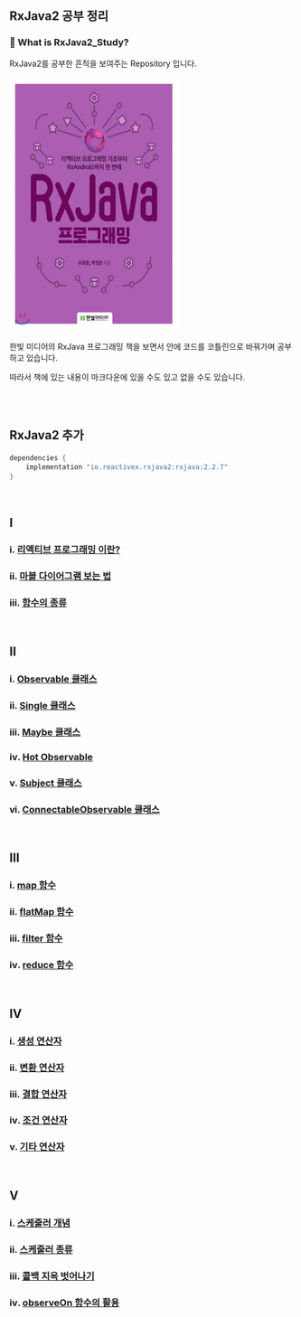 ## RxJava2 공부 정리

### 🤔 What is RxJava2_Study?

RxJava2를 공부한 흔적을 보여주는 Repository 입니다.



<img src="https://github.com/Im-Tae/RxJava2_Study/blob/master/image/rxjavaProgrammingBookImage.jpg?raw=true" width = "300" height = "450"  />

한빛 미디어의 RxJava 프로그래밍 책을 보면서 안에 코드를 코틀린으로 바꿔가며 공부하고 있습니다.

따라서 책에 있는 내용이 마크다운에 있을 수도 있고 없을 수도 있습니다.

</br></br>



## RxJava2 추가

```kotlin
dependencies {
    implementation "io.reactivex.rxjava2:rxjava:2.2.7"
}
```

</br>



## Ⅰ

### ⅰ. [리액티브 프로그래밍 이란?](https://github.com/Im-Tae/RxJava2_Study/blob/master/readme/ReactiveProgramming/ReactiveProgramming.md)

### ⅱ. [마블 다이어그램 보는 법](https://github.com/Im-Tae/RxJava2_Study/blob/master/readme/ReactiveProgramming/How_To_See_Marble_Diagrams.md)

### ⅲ. [함수의 종류](https://github.com/Im-Tae/RxJava2_Study/blob/master/readme/ReactiveProgramming/Kinds_Of_Function.md)

</br>

## Ⅱ

### ⅰ. [Observable 클래스](https://github.com/Im-Tae/RxJava2_Study/blob/master/readme/Observable/Observable.md)

### ⅱ. [Single 클래스](https://github.com/Im-Tae/RxJava2_Study/blob/master/readme/Observable/Single.md)

### ⅲ. [Maybe 클래스](https://github.com/Im-Tae/RxJava2_Study/blob/master/readme/Observable/Maybe.md)

### ⅳ. [Hot Observable](https://github.com/Im-Tae/RxJava2_Study/blob/master/readme/Observable/Hot_Observable.md)

### ⅴ. [Subject 클래스](https://github.com/Im-Tae/RxJava2_Study/blob/master/readme/Observable/Subject.md)

### ⅵ. [ConnectableObservable 클래스](https://github.com/Im-Tae/RxJava2_Study/blob/master/readme/Observable/ConnectableObservable.md)

</br>

## Ⅲ

### ⅰ. [map 함수](https://github.com/Im-Tae/RxJava2_Study/blob/master/readme/React_Operator_Introdution/Map.md)

### ⅱ. [flatMap 함수](https://github.com/Im-Tae/RxJava2_Study/blob/master/readme/React_Operator_Introdution/FlatMap.md)

### ⅲ. [filter 함수](https://github.com/Im-Tae/RxJava2_Study/blob/master/readme/React_Operator_Introdution/Filter.md)

### ⅳ. [reduce 함수](https://github.com/Im-Tae/RxJava2_Study/blob/master/readme/React_Operator_Introdution/Reduce.md)

</br>

## Ⅳ

### ⅰ. [생성 연산자](https://github.com/Im-Tae/RxJava2_Study/blob/master/readme/React_Operator_Deepening/%EC%83%9D%EC%84%B1%20%EC%97%B0%EC%82%B0%EC%9E%90.md)

### ⅱ. [변환 연산자](https://github.com/Im-Tae/RxJava2_Study/blob/master/readme/React_Operator_Deepening/%EB%B3%80%ED%99%98%20%EC%97%B0%EC%82%B0%EC%9E%90.md)

### ⅲ. [결합 연산자](https://github.com/Im-Tae/RxJava2_Study/blob/master/readme/React_Operator_Deepening/%EA%B2%B0%ED%95%A9%20%EC%97%B0%EC%82%B0%EC%9E%90.md)

### ⅳ. [조건 연산자](https://github.com/Im-Tae/RxJava2_Study/blob/master/readme/React_Operator_Deepening/%EC%A1%B0%EA%B1%B4%20%EC%97%B0%EC%82%B0%EC%9E%90.md)

### ⅴ. [기타 연산자](https://github.com/Im-Tae/RxJava2_Study/blob/master/readme/React_Operator_Deepening/%EA%B8%B0%ED%83%80%20%EC%97%B0%EC%82%B0%EC%9E%90.md)

</br>

## Ⅴ

### ⅰ. [스케줄러 개념](https://github.com/Im-Tae/RxJava2_Study/blob/master/readme/Scheduler/Scheduler_Concept.md)

### ⅱ. [스케줄러 종류](https://github.com/Im-Tae/RxJava2_Study/blob/master/readme/Scheduler/Type_Of_Scheduler.md)

### ⅲ. [콜백 지옥 벗어나기](https://github.com/Im-Tae/RxJava2_Study/blob/master/readme/Scheduler/Escape_From_CallBack.md)

### ⅳ. [observeOn 함수의 활용](https://github.com/Im-Tae/RxJava2_Study/blob/master/readme/Scheduler/observeOn.md)

</br>